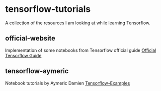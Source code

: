 # tensorflow-tutorials
A collection of the resources I am looking at while learning Tensorflow.

## official-website
Implementation of some notebooks from Tensorflow official guide
[Official Tensorflow Guide](https://www.tensorflow.org/guide/)

## tensorflow-aymeric
Notebook tutorials by Aymeric Damien
[Tensorflow-Examples](https://github.com/aymericdamien/TensorFlow-Examples)
